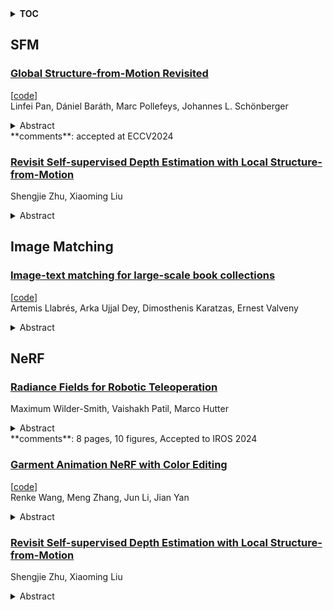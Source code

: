 <details>
  <summary><b>TOC</b></summary>
  <ol>
    <li><a href=#sfm>SFM</a></li>
      <ul>
        <li><a href=#Global-Structure-from-Motion-Revisited>Global Structure-from-Motion Revisited</a></li>
        <li><a href=#Revisit-Self-supervised-Depth-Estimation-with-Local-Structure-from-Motion>Revisit Self-supervised Depth Estimation with Local Structure-from-Motion</a></li>
      </ul>
    </li>
    <li><a href=#image-matching>Image Matching</a></li>
      <ul>
        <li><a href=#Image-text-matching-for-large-scale-book-collections>Image-text matching for large-scale book collections</a></li>
      </ul>
    </li>
    <li><a href=#nerf>NeRF</a></li>
      <ul>
        <li><a href=#Radiance-Fields-for-Robotic-Teleoperation>Radiance Fields for Robotic Teleoperation</a></li>
        <li><a href=#Garment-Animation-NeRF-with-Color-Editing>Garment Animation NeRF with Color Editing</a></li>
        <li><a href=#Revisit-Self-supervised-Depth-Estimation-with-Local-Structure-from-Motion>Revisit Self-supervised Depth Estimation with Local Structure-from-Motion</a></li>
      </ul>
    </li>
  </ol>
</details>

## SFM  

### [Global Structure-from-Motion Revisited](http://arxiv.org/abs/2407.20219)  
[[code](https://github.com/colmap/glomap)]  
Linfei Pan, Dániel Baráth, Marc Pollefeys, Johannes L. Schönberger  
<details>  
  <summary>Abstract</summary>  
  <ol>  
    Recovering 3D structure and camera motion from images has been a long-standing focus of computer vision research and is known as Structure-from-Motion (SfM). Solutions to this problem are categorized into incremental and global approaches. Until now, the most popular systems follow the incremental paradigm due to its superior accuracy and robustness, while global approaches are drastically more scalable and efficient. With this work, we revisit the problem of global SfM and propose GLOMAP as a new general-purpose system that outperforms the state of the art in global SfM. In terms of accuracy and robustness, we achieve results on-par or superior to COLMAP, the most widely used incremental SfM, while being orders of magnitude faster. We share our system as an open-source implementation at {https://github.com/colmap/glomap}.  
  </ol>  
</details>  
**comments**: accepted at ECCV2024  
  
### [Revisit Self-supervised Depth Estimation with Local Structure-from-Motion](http://arxiv.org/abs/2407.19166)  
Shengjie Zhu, Xiaoming Liu  
<details>  
  <summary>Abstract</summary>  
  <ol>  
    Both self-supervised depth estimation and Structure-from-Motion (SfM) recover scene depth from RGB videos. Despite sharing a similar objective, the two approaches are disconnected. Prior works of self-supervision backpropagate losses defined within immediate neighboring frames. Instead of learning-through-loss, this work proposes an alternative scheme by performing local SfM. First, with calibrated RGB or RGB-D images, we employ a depth and correspondence estimator to infer depthmaps and pair-wise correspondence maps. Then, a novel bundle-RANSAC-adjustment algorithm jointly optimizes camera poses and one depth adjustment for each depthmap. Finally, we fix camera poses and employ a NeRF, however, without a neural network, for dense triangulation and geometric verification. Poses, depth adjustments, and triangulated sparse depths are our outputs. For the first time, we show self-supervision within $5$ frames already benefits SoTA supervised depth and correspondence models.  
  </ol>  
</details>  
  
  



## Image Matching  

### [Image-text matching for large-scale book collections](http://arxiv.org/abs/2407.19812)  
[[code](https://github.com/llabres/library-dataset)]  
Artemis Llabrés, Arka Ujjal Dey, Dimosthenis Karatzas, Ernest Valveny  
<details>  
  <summary>Abstract</summary>  
  <ol>  
    We address the problem of detecting and mapping all books in a collection of images to entries in a given book catalogue. Instead of performing independent retrieval for each book detected, we treat the image-text mapping problem as a many-to-many matching process, looking for the best overall match between the two sets. We combine a state-of-the-art segmentation method (SAM) to detect book spines and extract book information using a commercial OCR. We then propose a two-stage approach for text-image matching, where CLIP embeddings are used first for fast matching, followed by a second slower stage to refine the matching, employing either the Hungarian Algorithm or a BERT-based model trained to cope with noisy OCR input and partial text matches. To evaluate our approach, we publish a new dataset of annotated bookshelf images that covers the whole book collection of a public library in Spain. In addition, we provide two target lists of book metadata, a closed-set of 15k book titles that corresponds to the known library inventory, and an open-set of 2.3M book titles to simulate an open-world scenario. We report results on two settings, on one hand on a matching-only task, where the book segments and OCR is given and the objective is to perform many-to-many matching against the target lists, and a combined detection and matching task, where books must be first detected and recognised before they are matched to the target list entries. We show that both the Hungarian Matching and the proposed BERT-based model outperform a fuzzy string matching baseline, and we highlight inherent limitations of the matching algorithms as the target increases in size, and when either of the two sets (detected books or target book list) is incomplete. The dataset and code are available at https://github.com/llabres/library-dataset  
  </ol>  
</details>  
  
  



## NeRF  

### [Radiance Fields for Robotic Teleoperation](http://arxiv.org/abs/2407.20194)  
Maximum Wilder-Smith, Vaishakh Patil, Marco Hutter  
<details>  
  <summary>Abstract</summary>  
  <ol>  
    Radiance field methods such as Neural Radiance Fields (NeRFs) or 3D Gaussian Splatting (3DGS), have revolutionized graphics and novel view synthesis. Their ability to synthesize new viewpoints with photo-realistic quality, as well as capture complex volumetric and specular scenes, makes them an ideal visualization for robotic teleoperation setups. Direct camera teleoperation provides high-fidelity operation at the cost of maneuverability, while reconstruction-based approaches offer controllable scenes with lower fidelity. With this in mind, we propose replacing the traditional reconstruction-visualization components of the robotic teleoperation pipeline with online Radiance Fields, offering highly maneuverable scenes with photorealistic quality. As such, there are three main contributions to state of the art: (1) online training of Radiance Fields using live data from multiple cameras, (2) support for a variety of radiance methods including NeRF and 3DGS, (3) visualization suite for these methods including a virtual reality scene. To enable seamless integration with existing setups, these components were tested with multiple robots in multiple configurations and were displayed using traditional tools as well as the VR headset. The results across methods and robots were compared quantitatively to a baseline of mesh reconstruction, and a user study was conducted to compare the different visualization methods. For videos and code, check out https://leggedrobotics.github.io/rffr.github.io/.  
  </ol>  
</details>  
**comments**: 8 pages, 10 figures, Accepted to IROS 2024  
  
### [Garment Animation NeRF with Color Editing](http://arxiv.org/abs/2407.19774)  
[[code](https://github.com/wrk226/garmentanimationnerf)]  
Renke Wang, Meng Zhang, Jun Li, Jian Yan  
<details>  
  <summary>Abstract</summary>  
  <ol>  
    Generating high-fidelity garment animations through traditional workflows, from modeling to rendering, is both tedious and expensive. These workflows often require repetitive steps in response to updates in character motion, rendering viewpoint changes, or appearance edits. Although recent neural rendering offers an efficient solution for computationally intensive processes, it struggles with rendering complex garment animations containing fine wrinkle details and realistic garment-and-body occlusions, while maintaining structural consistency across frames and dense view rendering. In this paper, we propose a novel approach to directly synthesize garment animations from body motion sequences without the need for an explicit garment proxy. Our approach infers garment dynamic features from body motion, providing a preliminary overview of garment structure. Simultaneously, we capture detailed features from synthesized reference images of the garment's front and back, generated by a pre-trained image model. These features are then used to construct a neural radiance field that renders the garment animation video. Additionally, our technique enables garment recoloring by decomposing its visual elements. We demonstrate the generalizability of our method across unseen body motions and camera views, ensuring detailed structural consistency. Furthermore, we showcase its applicability to color editing on both real and synthetic garment data. Compared to existing neural rendering techniques, our method exhibits qualitative and quantitative improvements in garment dynamics and wrinkle detail modeling. Code is available at \url{https://github.com/wrk226/GarmentAnimationNeRF}.  
  </ol>  
</details>  
  
### [Revisit Self-supervised Depth Estimation with Local Structure-from-Motion](http://arxiv.org/abs/2407.19166)  
Shengjie Zhu, Xiaoming Liu  
<details>  
  <summary>Abstract</summary>  
  <ol>  
    Both self-supervised depth estimation and Structure-from-Motion (SfM) recover scene depth from RGB videos. Despite sharing a similar objective, the two approaches are disconnected. Prior works of self-supervision backpropagate losses defined within immediate neighboring frames. Instead of learning-through-loss, this work proposes an alternative scheme by performing local SfM. First, with calibrated RGB or RGB-D images, we employ a depth and correspondence estimator to infer depthmaps and pair-wise correspondence maps. Then, a novel bundle-RANSAC-adjustment algorithm jointly optimizes camera poses and one depth adjustment for each depthmap. Finally, we fix camera poses and employ a NeRF, however, without a neural network, for dense triangulation and geometric verification. Poses, depth adjustments, and triangulated sparse depths are our outputs. For the first time, we show self-supervision within $5$ frames already benefits SoTA supervised depth and correspondence models.  
  </ol>  
</details>  
  
  




